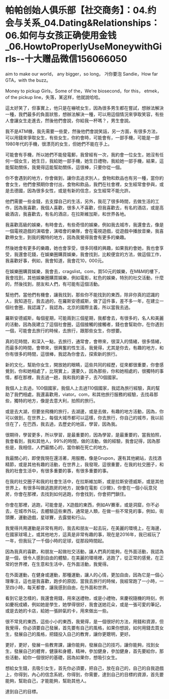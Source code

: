 # 帕帕创始人俱乐部【社交商务】：04.约会与关系_04.Dating&Relationships：06.如何与女孩正确使用金钱_06.HowtoProperlyUseMoneywithGirls--十大赠品微信156066050

 aim to make our world， any bigger，so long， 거你要泡 Sandie，How far GTA，with the buzz。

Money to pickup Girls，Some of the，We're biosecond，for this， etmek，of the pickup line，失落，某这样，他就說哈哈。

這太好笑了，但事實上，他只是在嚇唬女生，因為很多男生都在嘗試，想辦法解決一種，我們最多的負面狀態，想辦法解決一種，可以用這個情況來爭取笑容，有些人會讓女生走進去，然後他們會說，你給我一杯嗎？，男生會說。

我不是ATM機，我先需要一些愛，然後他們會說笑話，另一方面，有很多方法，可以用錢來爭取女生，有些女生，你約會時，可能會有，一部手機，可能是一部1980年代的手機，很漂亮的女生，但她們不能在手上。

可能會有手機，所以她們不能發電郵，我曾經有一次，我約會一位女生，她沒有任何一個女生，她生日，我給她一部手機，她生日禮物，我給她一部手機，結果，這能幫助關係，我覺得這能幫助關係，這很棒，只要你從一個。

你不會遇到的地方，你會做到，讓你去追求別人，食物和飲品也有另一種，當你約會女生，他們會預期你會付出，食物和飲品，我們在社會裡，女生經常會參與，或是去德國，因為很多女性，或是有新的信念，女生經常不能允許。

他們需要一些金錢，去支撐自己的生活，另外，我花了很多時間，去做生活的工作，因為我喜歡，我個人喜歡，很多人不喜歡，但我喜歡去，有名的酒店，或是高級酒店，我喜歡去，有名的酒店，在拉斯維加斯，和世界各地。

我喜歡高級的娛樂，有時會去，有些奇怪的娛樂，例如我去城市，我還會去，像是一個電視遊戲的演唱會，演唱會的樂隊，會在電視遊戲，從遊戲中播放音樂，我喜歡帶女生，到我的獨特的地方，因為我覺得我會有更多的樂趣。

然後她會有更多的樂趣，她也會享受，很多同樣的興趣，如果我約會她，我也會享受，我還會花錢，在娛樂圈購買娛樂，我會找到，比較便宜的方法，做這個工作，我喜歡好事，例如，我會知道，我會花10，000元。

在娛樂圈購買娛樂，我會去，cragslist。com，買50元的娛樂，在M&M的樓下，我會找到，其他娛樂圈購買娛樂，例如電影，紅色的娛樂，特別的社交活動，什麼的，然後找到，朋友和人們，有可能有這個活動。

幫他們，當他們有機會，讓我找到，那些你不能找到的東西，除非你真的認識的人，我知道在，我去過的，在羅斯安德威斯，做了這件事，差不多一年，在建立一個社會圈，我認識了，我認為，北京的國際主義，所以當我去過。

羅斯安德威斯，每個星期，可能兩到三個星期，我都會去，有很多的，名人和美麗的活動，因為我建立了這個社會圈，這個接觸的接觸者，錢也會幫助你，在你遇到一個，可能會去旅行的時候，去旅行，跟那些女生，你想要。

真的花時間，和深入一點，去旅行，通常會，會帶來，很深入的情緒，很多情緒，而最多的時間，會帶來，很興奮的性生活，我覺得，尤其是你去，有趣的地方，和你有很多的時間，這很棒，我認為你會去，探索新的旅行。

新的文化，幫助你女生，開放她的眼睛，這些共同的經歷，從來都很重要，你會感覺到，你和她相處了，比現實上，還要久，因為那些，你和她相處的，很獨特的事情，都在那裡，我去過一趟，我和我的妻子，去70個國家。

我個人上去過，100個國家，我個人上去過110個國家，我認為旅行經驗，真的幫助了我們相處，我還喜歡用，viator。com，和其他旅行服務的經驗，去找尋那些，獨特的地方，像是去意大利，拍照的旅行。

或是去大湖，但要坐飛機的旅行，去湖邊，或是去做，有趣的地方活動，因為，你可以做到，在世界上，每個大城市都可以這樣，你去旅行，你自己的城市，我以前住在了，在巴西，我去過，去歷史的地區，學習，因為我。

很期待，學習更多，所以學習，是最重要的，因為學習，是最重要的，當我拍照，我會看到，我和其他人，99%的時間，做的活動，做的經驗，我會記得，因為那些是，我相信，人們最關心的，當你躺在死亡的地方。

我最關心的，即使我現在還活著，用服務，像是Grupon，還有其他網站，去找酒精節，或是其他有趣的活動，在世界上，我發現，這很重要，在我的社交圈子，和我的社會生活中，有很多重要的事，有很多重要的事。

在我的社交圈子和我的社會生活中，在拉斯維加斯，或是拉斯安德威斯，或是其他世界上，有很多叫做逃跑房的地方，就像在電影《沙爾》，你會在一個小玩意兒房，你會在那裡，去找到如何逃跑，你會找到，你會把門鎖住。

你會在那裡，逃跑，可能會是，X遊戲的東西，例如AV賽車，或是洞窟，你不必去，在城市外玩，去體驗這些東西，通常是人類，在做一些不常見的事，例如，街頭賽，運動遊戲，星球賽，去露營和行山。

我覺得共用運動是非常有用的，我去和朋友一起去玩，在美麗的環境上，在海邊，在國家球場上，或其他地方，這真是非常有趣的事，現在是2016年，我已經玩了一年，但我玩了一千個小時的足球，從那段時間起。

因為我真的喜歡，和朋友一起做社交活動，讓人們真的能夠，在外面活動，我認為是一個，很令人感到自由的體驗，在美麗的環境裡，逃跑了，從正常的感覺，在正常的世界裡，在生意和生活中，在外面活動，我覺得。

在外面運動，在健身或運動，那種運動，讓人的心情，更加自由，因為它是一個心理專注，這也是我喜歡，跑步的原因，當我去旅行的時候，我經常跑了一小時，一至四小時，每天都會，讓我感到自由，在外面和世界。

看到它是怎樣的，我還會用錢，用來送禮物，或是小禮物，來慶祝隨機的時刻，例如慶祝成績，例如她是學生，她學得很好，我會送她花朵，或是一張可愛的筆記，或是去她的卡店，給她一張帥氣的卡，用來做出一些。

很不常見的東西，這些小小的東西，我覺得，是一個很好的方法，用錢和資源，但我覺得，你必須要自己發展，首先要有自己的風格，如果你想說，如何用錢去買女生，發展自己的風格，把錢投入自己的教育，讓你更聰明，更好。

更好，更好，發展一些教育課，讓你能夠，發展自己的技巧，讓你能夠，找到女生，發展自己的體育，健康和身體，精神，參加健身，參加健身，首先要給你，那些活動，給你一個很好的基礎，因為如果你，想吸引女生。

想給女生錢，去吸引女生，首先你必須要，把自己，放在自己的，自己的自我遊戲上，你得到，內心的信念系統，你得到，你需要，達到自己的目標的資源，首先要能夠，幫助自己，才能能夠，幫助其他人。

達到自己的目標。